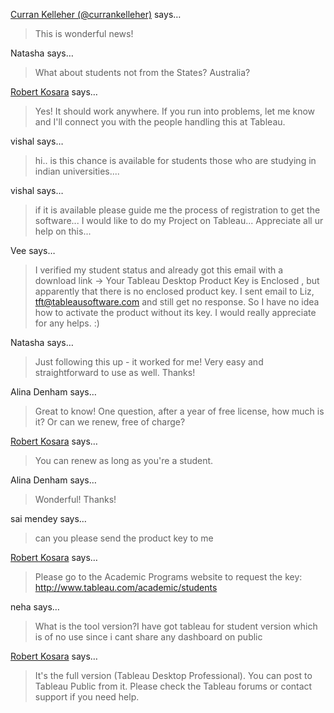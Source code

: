 <a href="http://twitter.com/currankelleher" rel="nofollow noopener" target="_blank">Curran Kelleher (@currankelleher)</a> says…
>	This is wonderful news!

Natasha says…
>	What about students not from the States? Australia?

<a href="/about" rel="nofollow noopener" target="_blank">Robert Kosara</a> says…
>	Yes! It should work anywhere. If you run into problems, let me know and I'll connect you with the people handling this at Tableau.

vishal says…
>	hi..
>	is this chance is available for  students those who are studying in indian universities....

vishal says…
>	if it is available please guide me the process of registration to get the software...
>	I would like to do my Project on Tableau...
>	Appreciate all ur help on this...

Vee says…
>	I verified my student status and already got this email with a download link -&gt; Your Tableau Desktop Product Key is Enclosed , but apparently that there is no enclosed product key.
>	I sent email to Liz, tft@tableausoftware.com and still get no response. So I have no idea how to activate the product without its key. I would really appreciate for any helps. :)

Natasha says…
>	Just following this up - it worked for me! Very easy and straightforward to use as well. Thanks!

Alina Denham says…
>	Great to know! One question, after a year of free license, how much is it? Or can we renew, free of charge?

<a href="/about" rel="nofollow noopener" target="_blank">Robert Kosara</a> says…
>	You can renew as long as you're a student.

Alina Denham says…
>	Wonderful! Thanks!

sai mendey says…
>	can you please send the product key to me

<a href="/about" rel="nofollow noopener" target="_blank">Robert Kosara</a> says…
>	Please go to the Academic Programs website to request the key: http://www.tableau.com/academic/students

neha says…
>	What is the tool version?I have got tableau for student version  which is of no use since i cant share any dashboard on public

<a href="/about" rel="nofollow noopener" target="_blank">Robert Kosara</a> says…
>	It's the full version (Tableau Desktop Professional). You can post to Tableau Public from it. Please check the Tableau forums or contact support if you need help.
